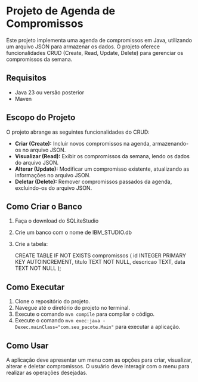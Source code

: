 # Projeto de Agenda de Compromissos

Este projeto implementa uma agenda de compromissos em Java, utilizando um arquivo JSON para armazenar os dados. O projeto oferece funcionalidades CRUD (Create, Read, Update, Delete) para gerenciar os compromissos da semana.

## Requisitos

*   Java 23 ou versão posterior
*   Maven

## Escopo do Projeto

O projeto abrange as seguintes funcionalidades do CRUD:

*   **Criar (Create):** Incluir novos compromissos na agenda, armazenando-os no arquivo JSON.
*   **Visualizar (Read):** Exibir os compromissos da semana, lendo os dados do arquivo JSON.
*   **Alterar (Update):** Modificar um compromisso existente, atualizando as informações no arquivo JSON.
*   **Deletar (Delete):** Remover compromissos passados da agenda, excluindo-os do arquivo JSON.

## Como Criar o Banco

1. Faça o download do SQLiteStudio
2. Crie um banco com o nome de IBM_STUDIO.db
3. Crie a tabela:


   CREATE TABLE IF NOT EXISTS compromissos (
   id INTEGER PRIMARY KEY AUTOINCREMENT,
   titulo TEXT NOT NULL,
   descricao TEXT,
   data TEXT NOT NULL
   );



## Como Executar

1.  Clone o repositório do projeto.
2.  Navegue até o diretório do projeto no terminal.
3.  Execute o comando `mvn compile` para compilar o código.
4.  Execute o comando `mvn exec:java -Dexec.mainClass="com.seu_pacote.Main"` para executar a aplicação.

## Como Usar

A aplicação deve apresentar um menu com as opções para criar, visualizar, alterar e deletar compromissos. O usuário deve interagir com o menu para realizar as operações desejadas.
